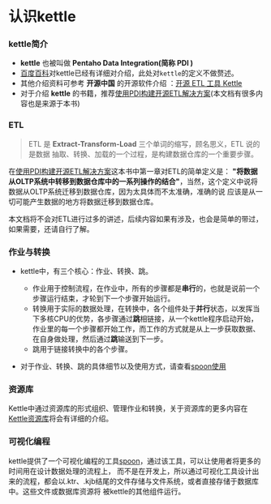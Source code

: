 # 认识kettle

### kettle简介
- **kettle** 也被叫做 **Pentaho Data Integration(简称 PDI )** 
- [百度百科](https://baike.baidu.com/item/Kettle)对kettle已经有详细对介绍，此处对```kettle```的定义不做赘述。
- 其他介绍资料可参考 **开源中国** 的开源软件介绍 ：[开源 ETL 工具 Kettle](https://www.oschina.net/p/kettle)
- 对于介绍 **kettle** 的书籍，推荐[使用PDI构建开源ETL解决方案](https://book.douban.com/subject/25866405/)(本文档有很多内容也是来源于本书)

### ETL

> ETL 是 **Extract-Transform-Load** 三个单词的缩写，顾名思义，ETL 说的是数据 抽取、转换、加载的一个过程，是构建数据仓库的一个重要步骤。

在[使用PDI构建开源ETL解决方案](https://book.douban.com/subject/25866405/)这本书中第一章对ETL的简单定义是：
**"将数据从OLTP系统中转移到数据仓库中的一系列操作的结合"**，当然，这个定义中说将数据从OLTP系统迁移到数据仓库，因为太具体而不太准确，准确的说
应该是从一切可能产生数据的地方将数据迁移到数据仓库。

本文档将不会对ETL进行过多的讲述，后续内容如果有涉及，也会是简单的带过，如果需要，还请自行了解。

### 作业与转换

- kettle中，有三个核心：作业、转换、跳。
    - 作业用于控制流程，在作业中，所有的步骤都是**串行**的，也就是说前一个步骤运行结束，才轮到下一个步骤开始运行。
    - 转换用于实际的数据处理，在转换中，各个组件处于**并行**状态，以发挥当下多核CPU的优势，各步骤通过**跳**相链接，从一个kettle程序启动开始，
    作业里的每一个步骤都开始工作，而工作的方式就是从上一步获取数据、在自身做处理，然后通过**跳**输送到下一步。
    - 跳用于链接转换中的各个步骤。
    
- 对于作业、转换、跳的具体细节以及使用方式，请查看[spoon使用](spoon/start)

### 资源库
Kettle中通过资源库的形式组织、管理作业和转换，关于资源库的更多内容在[Kettle资源库](/spoon/repositorie.md)将会有详细的介绍。

### 可视化编程

kettle提供了一个可视化编程的工具[spoon](spoon/start)，通过该工具，可以让使用者将更多的时间用在设计数据处理的流程上，
而不是在开发上，所以通过可视化工具设计出来的流程，都会以.ktr、.kjb结尾的文件存储与文件系统，或者直接存储于数据库中。这些文件或数据库资源将
被kettle的其他组件运行。

    
